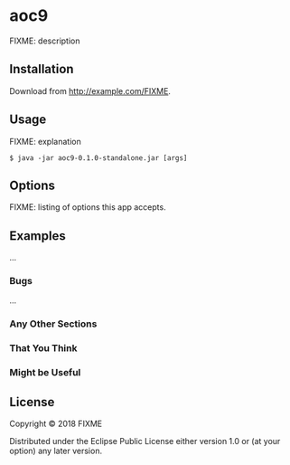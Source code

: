 # aoc9

FIXME: description

## Installation

Download from http://example.com/FIXME.

## Usage

FIXME: explanation

    $ java -jar aoc9-0.1.0-standalone.jar [args]

## Options

FIXME: listing of options this app accepts.

## Examples

...

### Bugs

...

### Any Other Sections
### That You Think
### Might be Useful

## License

Copyright © 2018 FIXME

Distributed under the Eclipse Public License either version 1.0 or (at
your option) any later version.
